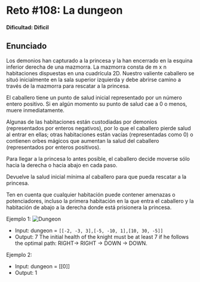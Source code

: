 # Reto #108: La dungeon

#### Dificultad: Dificil

## Enunciado

Los demonios han capturado a la princesa y la han encerrado en la esquina inferior derecha de una mazmorra. La mazmorra consta de m x n habitaciones dispuestas en una cuadrícula 2D. Nuestro valiente caballero se situó inicialmente en la sala superior izquierda y debe abrirse camino a través de la mazmorra para rescatar a la princesa.

El caballero tiene un punto de salud inicial representado por un número entero positivo. Si en algún momento su punto de salud cae a 0 o menos, muere inmediatamente.

Algunas de las habitaciones están custodiadas por demonios (representados por enteros negativos), por lo que el caballero pierde salud al entrar en ellas; otras habitaciones están vacías (representadas como 0) o contienen orbes mágicos que aumentan la salud del caballero (representados por enteros positivos).

Para llegar a la princesa lo antes posible, el caballero decide moverse sólo hacia la derecha o hacia abajo en cada paso.

Devuelve la salud inicial mínima al caballero para que pueda rescatar a la princesa.

Ten en cuenta que cualquier habitación puede contener amenazas o potenciadores, incluso la primera habitación en la que entra el caballero y la habitación de abajo a la derecha donde está prisionera la princesa.

Ejemplo 1:
![Dungeon](https://assets.leetcode.com/uploads/2021/03/13/dungeon-grid-1.jpg)

- Input: dungeon = `[[-2, -3, 3],[-5, -10, 1],[10, 30, -5]]`
- Output: 7
  The initial health of the knight must be at least 7 if he follows the optimal path: RIGHT-> RIGHT -> DOWN -> DOWN.

Ejemplo 2:

- Input: dungeon = [[0]]
- Output: 1
